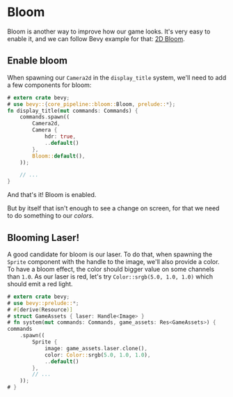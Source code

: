 # Bloom

Bloom is another way to improve how our game looks. It's very easy to enable it, and we can follow Bevy example for that: [2D Bloom](https://bevyengine.org/examples/2d-rendering/bloom-2d/).

## Enable bloom

When spawning our `Camera2d` in the `display_title` system, we'll need to add a few components for bloom:

```rust
# extern crate bevy;
# use bevy::{core_pipeline::bloom::Bloom, prelude::*};
fn display_title(mut commands: Commands) {
    commands.spawn((
        Camera2d,
        Camera {
            hdr: true,
            ..default()
        },
        Bloom::default(),
    ));

    // ...
}
```

And that's it! Bloom is enabled.

But by itself that isn't enough to see a change on screen, for that we need to do something to our _colors_.

## Blooming Laser!

A good candidate for bloom is our laser. To do that, when spawning the `Sprite` component with the handle to the image, we'll also provide a color. To have a bloom effect, the color should bigger value on some channels than `1.0`. As our laser is red, let's try `Color::srgb(5.0, 1.0, 1.0)` which should emit a red light.

```rust
# extern crate bevy;
# use bevy::prelude::*;
# #[derive(Resource)]
# struct GameAssets { laser: Handle<Image> }
# fn system(mut commands: Commands, game_assets: Res<GameAssets>) {
commands
    .spawn((
        Sprite {
            image: game_assets.laser.clone(),
            color: Color::srgb(5.0, 1.0, 1.0),
            ..default()
        },
        // ...
    ));
# }
```
